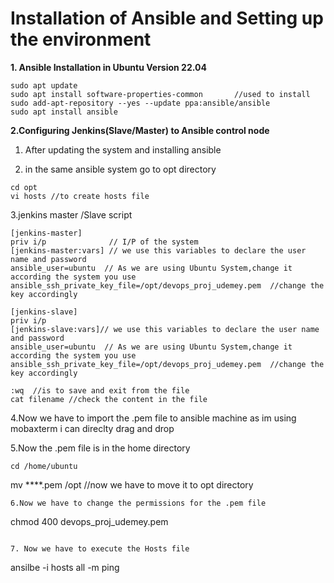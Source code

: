 # Installation of Ansible and Setting up the environment

**1. Ansible Installation in Ubuntu Version 22.04**
```
sudo apt update
sudo apt install software-properties-common       //used to install
sudo add-apt-repository --yes --update ppa:ansible/ansible
sudo apt install ansible
```
**2.Configuring Jenkins(Slave/Master) to Ansible control node**

1. After updating the system and installing ansible
   
2. in the same  ansible system go to opt directory
```
cd opt
vi hosts //to create hosts file
```
3.jenkins master /Slave script
```
[jenkins-master]
priv i/p              // I/P of the system
[jenkins-master:vars] // we use this variables to declare the user name and password
ansible_user=ubuntu  // As we are using Ubuntu System,change it according the system you use
ansible_ssh_private_key_file=/opt/devops_proj_udemey.pem  //change the key accordingly

[jenkins-slave]
priv i/p
[jenkins-slave:vars]// we use this variables to declare the user name and password
ansible_user=ubuntu  // As we are using Ubuntu System,change it according the system you use
ansible_ssh_private_key_file=/opt/devops_proj_udemey.pem  //change the key accordingly

:wq  //is to save and exit from the file
cat filename //check the content in the file
```

4.Now we have to import the .pem file to ansible machine as im using mobaxterm i can direclty drag and drop

5.Now the .pem file is in the home directory 
```
cd /home/ubuntu
```
mv ****.pem /opt //now we have to move it to opt directory
```
6.Now we have to change the permissions for the .pem file
```
chmod 400 devops_proj_udemey.pem
```

7. Now we have to execute the Hosts file
```
ansilbe -i hosts all -m ping

```

